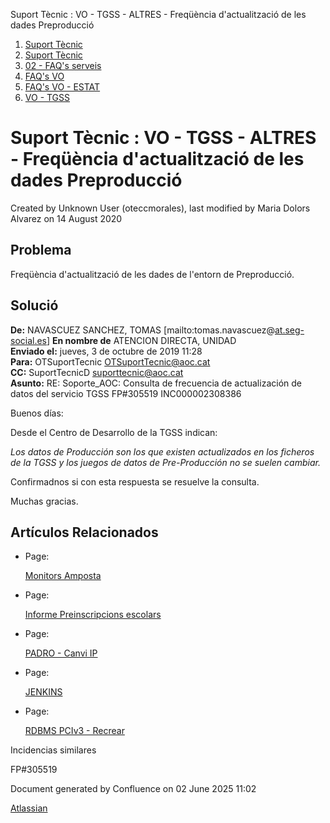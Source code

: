 Suport Tècnic : VO - TGSS - ALTRES - Freqüència d'actualització de les dades Preproducció  

1.  [Suport Tècnic](index.html)
2.  [Suport Tècnic](13893782.html)
3.  [02 - FAQ's serveis](26313393.html)
4.  [FAQ's VO](28705575.html)
5.  [FAQ's VO - ESTAT](28705579.html)
6.  [VO - TGSS](VO---TGSS_36340977.html)

Suport Tècnic : VO - TGSS - ALTRES - Freqüència d'actualització de les dades Preproducció
=========================================================================================

Created by Unknown User (oteccmorales), last modified by Maria Dolors Alvarez on 14 August 2020

Problema
--------

Freqüència d'actualització de les dades de l'entorn de Preproducció.

Solució
-------

**De:** NAVASCUEZ SANCHEZ, TOMAS \[mailto:tomas.navascuez@[at.seg-social.es](http://at.seg-social.es)\] **En nombre de** ATENCION DIRECTA, UNIDAD  
**Enviado el:** jueves, 3 de octubre de 2019 11:28  
**Para:** OTSuportTecnic <OTSuportTecnic@aoc.cat>  
**CC:** SuportTecnicD <suporttecnic@aoc.cat>  
**Asunto:** RE: Soporte\_AOC: Consulta de frecuencia de actualización de datos del servicio TGSS FP#305519 INC000002308386

  

Buenos días:

Desde el Centro de Desarrollo de la TGSS indican:

_Los datos de Producción son los que existen actualizados en los ficheros de la TGSS y los juegos de datos de Pre-Producción no se suelen cambiar._

Confirmadnos si con esta respuesta se resuelve la consulta.

Muchas gracias.

Artículos Relacionados
----------------------

*   Page:
    
    [Monitors Amposta](/display/SII/Monitors+Amposta)
    
*   Page:
    
    [Informe Preinscripcions escolars](/display/SII/Informe+Preinscripcions+escolars)
    
*   Page:
    
    [PADRO - Canvi IP](/display/SII/PADRO+-+Canvi+IP)
    
*   Page:
    
    [JENKINS](/display/SII/JENKINS)
    
*   Page:
    
    [RDBMS PCIv3 - Recrear](/display/SII/RDBMS+PCIv3+-+Recrear)
    

  

Incidencias similares

FP#305519

  

Document generated by Confluence on 02 June 2025 11:02

[Atlassian](http://www.atlassian.com/)